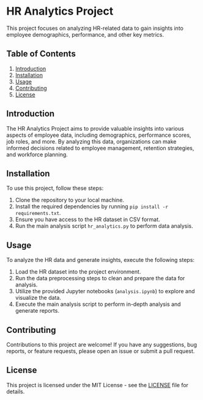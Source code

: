 # HR Analytics Project

This project focuses on analyzing HR-related data to gain insights into employee demographics, performance, and other key metrics.

## Table of Contents

1. [Introduction](#introduction)
2. [Installation](#installation)
3. [Usage](#usage)
4. [Contributing](#contributing)
5. [License](#license)

## Introduction

The HR Analytics Project aims to provide valuable insights into various aspects of employee data, including demographics, performance scores, job roles, and more. By analyzing this data, organizations can make informed decisions related to employee management, retention strategies, and workforce planning.

## Installation

To use this project, follow these steps:

1. Clone the repository to your local machine.
2. Install the required dependencies by running `pip install -r requirements.txt`.
3. Ensure you have access to the HR dataset in CSV format.
4. Run the main analysis script `hr_analytics.py` to perform data analysis.

## Usage

To analyze the HR data and generate insights, execute the following steps:

1. Load the HR dataset into the project environment.
2. Run the data preprocessing steps to clean and prepare the data for analysis.
3. Utilize the provided Jupyter notebooks (`analysis.ipynb`) to explore and visualize the data.
4. Execute the main analysis script to perform in-depth analysis and generate reports.

## Contributing

Contributions to this project are welcome! If you have any suggestions, bug reports, or feature requests, please open an issue or submit a pull request.

## License

This project is licensed under the MIT License - see the [LICENSE](LICENSE) file for details.
